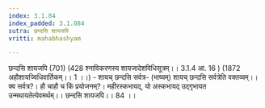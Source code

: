 ```yaml
---
index: 3.1.84
index_padded: 3.1.084
sutra: छन्दसि शायजपि
vritti: mahabhashyam

---
```

 छन्दसि शायजपि (701) (428 श्नाविकरणस्य शायजादेशविधिसूत्रम्।। 3.1.4 आ. 16 ) (1872 अहौशायज्विधिवार्तिकम्।। 1 ।।) - शायच् छन्दसि सर्वत्र- (भाष्यम्) शायच् छन्दसि सर्वत्रेति वक्तव्यम्।। क्व सर्वत्र?। हौ चाहौ च किं प्रयोजनम्?। महीरस्कभायद्, यो अस्कभायद् उद्गृभायत उन्मथायतेत्येवमर्थम्।। छन्दसि शायजपि।। 84 ।। 